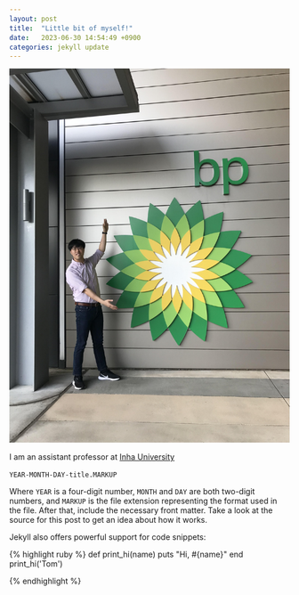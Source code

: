 ```yaml
---
layout: post
title:  "Little bit of myself!"
date:   2023-06-30 14:54:49 +0900
categories: jekyll update
---
```


![MyPhoto](./last_day_in_BP.jpg)  

I am an assistant professor at [Inha University](https://eng.inha.ac.kr/eng/3590/subview.do?&enc=Zm5jdDF8QEB8JTJGZGVwYXJ0bWVudEludHJvJTJGZW5nJTJGNjMlMkYxNzclMkZjb2xsZWdlUHJvZkxpc3QuZG8lM0ZmbGFnJTNEJTI2)

`YEAR-MONTH-DAY-title.MARKUP`

Where `YEAR` is a four-digit number, `MONTH` and `DAY` are both two-digit numbers, and `MARKUP` is the file extension representing the format used in the file. After that, include the necessary front matter. Take a look at the source for this post to get an idea about how it works.

Jekyll also offers powerful support for code snippets:

{% highlight ruby %}
def print_hi(name)
  puts "Hi, #{name}"
end
print_hi('Tom')

{% endhighlight %}

